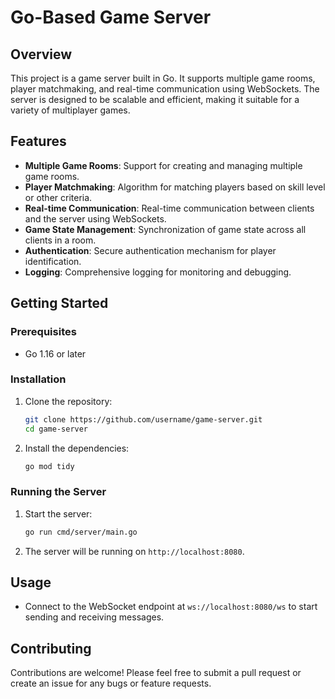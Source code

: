 # Go-Based Game Server

## Overview

This project is a game server built in Go. It supports multiple game rooms, player matchmaking, and real-time communication using WebSockets. The server is designed to be scalable and efficient, making it suitable for a variety of multiplayer games.

## Features

- **Multiple Game Rooms**: Support for creating and managing multiple game rooms.
- **Player Matchmaking**: Algorithm for matching players based on skill level or other criteria.
- **Real-time Communication**: Real-time communication between clients and the server using WebSockets.
- **Game State Management**: Synchronization of game state across all clients in a room.
- **Authentication**: Secure authentication mechanism for player identification.
- **Logging**: Comprehensive logging for monitoring and debugging.

## Getting Started

### Prerequisites

- Go 1.16 or later

### Installation

1. Clone the repository:
   ```bash
   git clone https://github.com/username/game-server.git
   cd game-server
   ```

2. Install the dependencies:
   ```bash
   go mod tidy
   ```

### Running the Server

1. Start the server:
   ```bash
   go run cmd/server/main.go
   ```

2. The server will be running on `http://localhost:8080`.

## Usage

- Connect to the WebSocket endpoint at `ws://localhost:8080/ws` to start sending and receiving messages.

## Contributing

Contributions are welcome! Please feel free to submit a pull request or create an issue for any bugs or feature requests.

